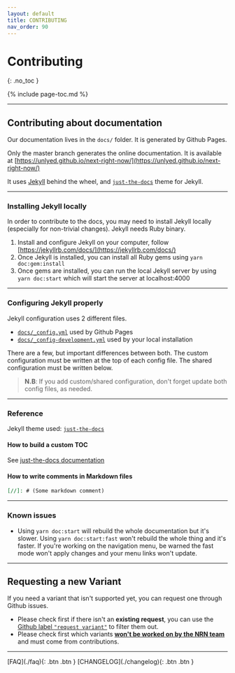 ```yaml
---
layout: default
title: CONTRIBUTING
nav_order: 90
---
```


# Contributing
{: .no_toc }

{% include page-toc.md %}

---

## Contributing about documentation

Our documentation lives in the `docs/` folder. It is generated by Github Pages.

Only the master branch generates the online documentation. It is available at [https://unlyed.github.io/next-right-now/](https://unlyed.github.io/next-right-now/)

It uses [Jekyll](https://jekyllrb.com/) behind the wheel, and [`just-the-docs`](https://pmarsceill.github.io/just-the-docs/) theme for Jekyll.

---

### Installing Jekyll locally

In order to contribute to the docs, you may need to install Jekyll locally (especially for non-trivial changes).
Jekyll needs Ruby binary.

1. Install and configure Jekyll on your computer, follow [https://jekyllrb.com/docs/](https://jekyllrb.com/docs/)
1. Once Jekyll is installed, you can install all Ruby gems using `yarn doc:gem:install`
1. Once gems are installed, you can run the local Jekyll server by using `yarn doc:start` which will start the server at localhost:4000

---

### Configuring Jekyll properly

Jekyll configuration uses 2 different files.
- [`docs/_config.yml`](docs/_config.yml) used by Github Pages
- [`docs/_config-development.yml`](docs/_config-development.yml) used by your local installation

There are a few, but important differences between both. The custom configuration must be written at the top of each config file.
The shared configuration must be written below.

> **N.B**: If you add custom/shared configuration, don't forget update both config files, as needed.

---

### Reference

Jekyll theme used: [`just-the-docs`](https://pmarsceill.github.io/just-the-docs/)

#### How to build a custom TOC

See [just-the-docs documentation](https://pmarsceill.github.io/just-the-docs/docs/navigation-structure/#in-page-navigation-with-table-of-contents)

#### How to write comments in Markdown files

```md
[//]: # (Some markdown comment)
```

---

### Known issues

- Using `yarn doc:start` will rebuild the whole documentation but it's slower. Using `yarn doc:start:fast` won't rebuild the whole thing and it's faster.
  If you're working on the navigation menu, be warned the fast mode won't apply changes and your menu links won't update.

---

## Requesting a new Variant

If you need a variant that isn't supported yet, you can request one through Github issues.

- Please check first if there isn't an **existing request**, you can use the [Github label `"request variant"`](https://github.com/UnlyEd/next-right-now/issues?q=is%3Aopen+is%3Aissue+label%3A%22request+variant%22) to filter them out.
- Please check first which variants [**won't be worked on by the NRN team**](https://unlyed.github.io/next-right-now/concepts/variants.html#which-variants-arent-being-considered) and must come from contributions.

---

<div class="pagination-section space-even">
    <span class="fs-4" markdown="1">
    [FAQ](./faq){: .btn .btn }
    </span>
    <span class="fs-4" markdown="1">
    [CHANGELOG](./changelog){: .btn .btn }
    </span>
</div>
